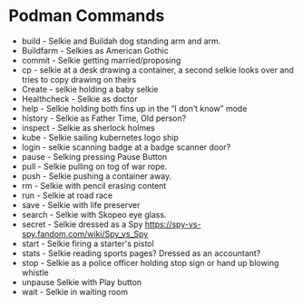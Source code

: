 # Podman Commands

- build      - Selkie and Buildah dog standing arm and arm.
- Buildfarm - Selkies as American Gothic
- commit  - Selkie getting married/proposing
- cp 	 - selkie at a desk drawing a container, a second selkie looks over and tries to copy drawing on theirs
- Create - selkie holding a baby selkie
- Healthcheck - Selkie as doctor
- help	           - Selkie holding both fins up in the “I don’t know” mode
- history          - Selkie as Father Time, Old person?
- inspect  - Selkie as sherlock holmes
- kube	   - Selkie sailing kubernetes logo ship
- login     - selkie scanning badge at a badge scanner door?
- pause    - Selking pressing Pause Button
- pull	  - Selkie pulling on tog of war rope.
- push	 - Selkie pushing a container away.
- rm  	 - Selkie with pencil erasing content
- run 	   - Selkie at road race
- save	    - Selkie with life preserver
- search   - Selkie with Skopeo eye glass.
- secret   - Selkie dressed as a Spy https://spy-vs-spy.fandom.com/wiki/Spy_vs_Spy
- start     - Selkie firing a starter's pistol 
- stats    - Selkie reading sports pages? Dressed as an accountant?
- stop	 - Selkie as a police officer holding stop sign or hand up blowing whistle
- unpause  Selkie with Play button
- wait	     - Selkie in waiting room

